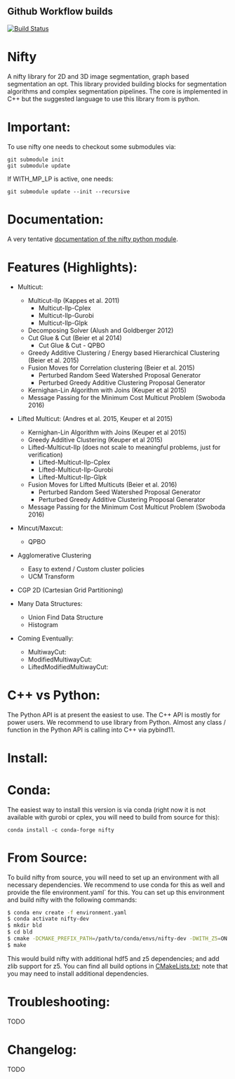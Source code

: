 Github Workflow builds
---------------------------------
[![Build Status](https://github.com/DerThorsten/nifty/workflows/build/badge.svg)](https://github.com/DerThorsten/nifty/actions)


Nifty
========


A nifty library for 2D and 3D image segmentation,
graph based segmentation an opt.
This library provided building blocks for segmentation
algorithms and complex segmentation pipelines.
The core is implemented in C++ but
the suggested language to use this library from is
python.

Important:
=========
To use nifty one needs to checkout some submodules via:

    git submodule init
    git submodule update

If WITH_MP_LP is active, one needs:

    git submodule update --init --recursive

Documentation:
===============
A very tentative [documentation of the nifty python
module](http://derthorsten.github.io/nifty/docs/python/html/index.html).


Features (Highlights):
==================


* Multicut:
    * Multicut-Ilp (Kappes et al. 2011)
        * Multicut-Ilp-Cplex
        * Multicut-Ilp-Gurobi
        * Multicut-Ilp-Glpk
    * Decomposing Solver (Alush and Goldberger 2012)
    * Cut Glue & Cut (Beier et al 2014)
        * Cut Glue & Cut - QPBO 
    * Greedy Additive Clustering /  Energy based Hierarchical Clustering (Beier et al. 2015)
    * Fusion Moves for Correlation clustering (Beier et al. 2015)
        * Perturbed Random Seed Watershed Proposal Generator
        * Perturbed Greedy Additive Clustering Proposal Generator
    * Kernighan-Lin Algorithm with Joins (Keuper et al 2015)
    * Message Passing for the Minimum Cost Multicut Problem (Swoboda 2016)

* Lifted Multicut: (Andres et al. 2015, Keuper et al 2015)
    * Kernighan-Lin Algorithm with Joins (Keuper et al 2015)
    * Greedy Additive Clustering (Keuper et al 2015)
    * Lifted-Multicut-Ilp (does not scale to meaningful problems, just for verification)
        * Lifted-Multicut-Ilp-Cplex
        * Lifted-Multicut-Ilp-Gurobi
        * Lifted-Multicut-Ilp-Glpk
    * Fusion Moves for Lifted Multicuts (Beier et al. 2016)
        * Perturbed Random Seed Watershed Proposal Generator
        * Perturbed Greedy Additive Clustering Proposal Generator
    * Message Passing for the Minimum Cost Multicut Problem (Swoboda 2016)


* Mincut/Maxcut:
    * QPBO 

* Agglomerative Clustering
    * Easy to extend / Custom cluster policies
    * UCM Transform
* CGP 2D (Cartesian Grid Partitioning)
* Many Data Structures:
    * Union Find Data Structure
    * Histogram

* Coming Eventually:
    * MultiwayCut:
    * ModifiedMultiwayCut:
    * LiftedModifiedMultiwayCut:



C++ vs Python:
==============
The Python API is at present the easiest to use. The C++ API is mostly for power users.
We recommend to use library from Python.
Almost any class / function in the Python API is calling into C++ via pybind11.

Install:
========


Conda:
======

The easiest way to install this version is via conda (right now it is not available with gurobi or cplex, you will need to build from source for this):
```
conda install -c conda-forge nifty
```

From Source:
============

To build nifty from source, you will need to set up an environment with all necessary dependencies.
We recommend to use conda for this as well and provide the file environment.yaml` for this.
You can set up this environment and build nifty with the following commands: 

```sh
$ conda env create -f environment.yaml
$ conda activate nifty-dev
$ mkdir bld
$ cd bld
$ cmake -DCMAKE_PREFIX_PATH=/path/to/conda/envs/nifty-dev -DWITH_Z5=ON -DWITH_HDF5=ON -DWITH_ZLIB=ON -DBUILD_NIFTY_PYTHON=ON ..
$ make
```

This would build nifty with additional hdf5 and z5 dependencies; and add zlib support for z5.
You can find all build options in [CMakeLists.txt](https://github.com/DerThorsten/nifty/blob/master/CMakeLists.txt#L36-L50);
note that you may need to install additional dependencies.


Troubleshooting:
=================

TODO

Changelog:
=================

TODO
